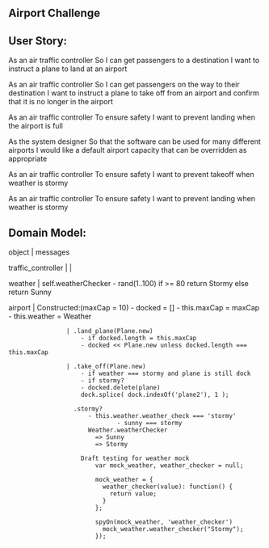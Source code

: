 ## Airport Challenge ##

User Story:
------

As an air traffic controller
So I can get passengers to a destination
I want to instruct a plane to land at an airport

As an air traffic controller
So I can get passengers on the way to their destination
I want to instruct a plane to take off from an airport and confirm that it is no longer in the airport

As an air traffic controller
To ensure safety
I want to prevent landing when the airport is full

As the system designer
So that the software can be used for many different airports
I would like a default airport capacity that can be overridden as appropriate

As an air traffic controller
To ensure safety
I want to prevent takeoff when weather is stormy

As an air traffic controller
To ensure safety
I want to prevent landing when weather is stormy


Domain Model:
----
object              | messages

traffic_controller  |
                    |

weather             | self.weatherChecker
                        - rand(1..100)
                          if >= 80 return Stormy
                          else return Sunny

airport             | Constructed:(maxCap = 10)
                        - docked = []
                        - this.maxCap = maxCap
                        - this.weather = Weather

                    | .land_plane(Plane.new)
                        - if docked.length = this.maxCap
                        - docked << Plane.new unless docked.length === this.maxCap

                    | .take_off(Plane.new)
                        - if weather === stormy and plane is still dock
                        - if stormy?
                        - docked.delete(plane)
                        dock.splice( dock.indexOf('plane2'), 1 );

                      .stormy?
                          - this.weather.weather_check === 'stormy'
                                  - sunny === stormy
                          Weather.weatherChecker
                            => Sunny
                            => Stormy

                        Draft testing for weather mock
                            var mock_weather, weather_checker = null;

                            mock_weather = {
                              weather_checker(value): function() {
                                return value;
                              }
                            };

                            spyOn(mock_weather, 'weather_checker')
                              mock_weather.weather_checker("Stormy");
                            });  

